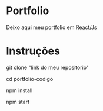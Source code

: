 # Portfolio

Deixo aqui meu portfolio em React/Js

# Instruções

git clone "link do meu repositorio'

cd portfolio-codigo

npm install

npm start


